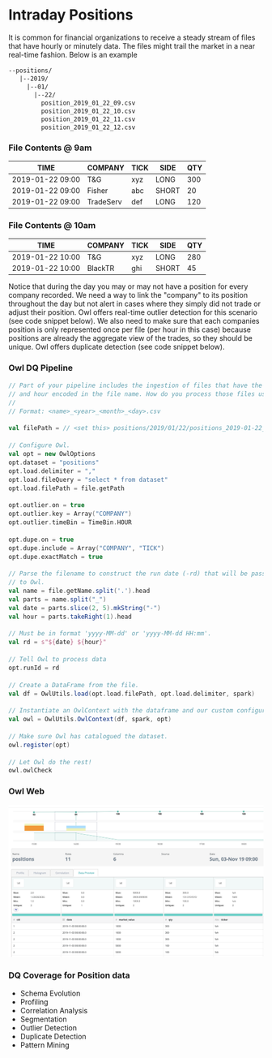 # Intraday Positions

It is common for financial organizations to receive a steady stream of files that have hourly or minutely data. The files might trail the market in a near real-time fashion. Below is an example

```
--positions/
   |--2019/
     |--01/
       |--22/
         position_2019_01_22_09.csv
         position_2019_01_22_10.csv
         position_2019_01_22_11.csv
         position_2019_01_22_12.csv
```

### File Contents @ 9am

| TIME             | COMPANY   | TICK | SIDE  | QTY |
| ---------------- | --------- | ---- | ----- | --- |
| 2019-01-22 09:00 | T\&G      | xyz  | LONG  | 300 |
| 2019-01-22 09:00 | Fisher    | abc  | SHORT | 20  |
| 2019-01-22 09:00 | TradeServ | def  | LONG  | 120 |

### File Contents @ 10am

| TIME             | COMPANY | TICK | SIDE  | QTY |
| ---------------- | ------- | ---- | ----- | --- |
| 2019-01-22 10:00 | T\&G    | xyz  | LONG  | 280 |
| 2019-01-22 10:00 | BlackTR | ghi  | SHORT | 45  |

Notice that during the day you may or may not have a position for every company recorded. We need a way to link the "company" to its position throughout the day but not alert in cases where they simply did not trade or adjust their position. Owl offers real-time outlier detection for this scenario (see code snippet below). We also need to make sure that each companies position is only represented once per file (per hour in this case) because positions are already the aggregate view of the trades, so they should be unique. Owl offers duplicate detection (see code snippet below).

### Owl DQ Pipeline

```scala
// Part of your pipeline includes the ingestion of files that have the date
// and hour encoded in the file name. How do you process those files using Owl?
//
// Format: <name>_<year>_<month>_<day>.csv

val filePath = // <set this> positions/2019/01/22/positions_2019-01-22_09.csv

// Configure Owl.
val opt = new OwlOptions
opt.dataset = "positions"
opt.load.delimiter = ","
opt.load.fileQuery = "select * from dataset"
opt.load.filePath = file.getPath

opt.outlier.on = true
opt.outlier.key = Array("COMPANY")
opt.outlier.timeBin = TimeBin.HOUR

opt.dupe.on = true
opt.dupe.include = Array("COMPANY", "TICK")
opt.dupe.exactMatch = true

// Parse the filename to construct the run date (-rd) that will be passed
// to Owl.
val name = file.getName.split('.').head
val parts = name.split("_")
val date = parts.slice(2, 5).mkString("-")
val hour = parts.takeRight(1).head

// Must be in format 'yyyy-MM-dd' or 'yyyy-MM-dd HH:mm'.
val rd = s"${date} ${hour}"

// Tell Owl to process data
opt.runId = rd

// Create a DataFrame from the file.
val df = OwlUtils.load(opt.load.filePath, opt.load.delimiter, spark)

// Instantiate an OwlContext with the dataframe and our custom configuration.
val owl = OwlUtils.OwlContext(df, spark, opt)

// Make sure Owl has catalogued the dataset.
owl.register(opt)

// Let Owl do the rest!
owl.owlCheck
```

### Owl Web

![](<../../.gitbook/assets/positions-owl (1).png>)

### DQ Coverage for Position data

* Schema Evolution
* Profiling
* Correlation Analysis
* Segmentation
* Outlier Detection
* Duplicate Detection
* Pattern Mining
